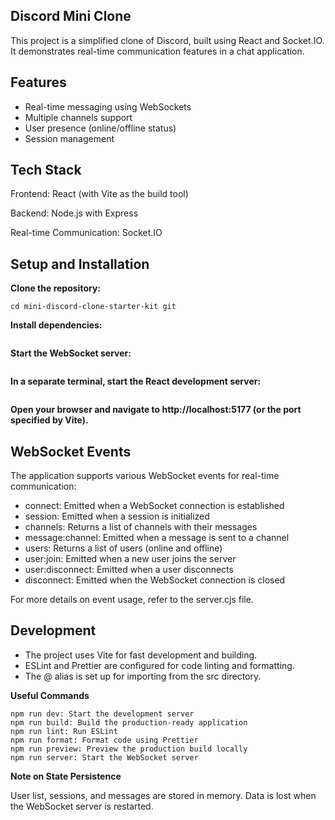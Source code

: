 ## Discord Mini Clone

This project is a simplified clone of Discord, built using React and Socket.IO.
It demonstrates real-time communication features in a chat application.

## Features

- Real-time messaging using WebSockets
- Multiple channels support
- User presence (online/offline status)
- Session management

## Tech Stack

Frontend: React (with Vite as the build tool)

Backend: Node.js with Express

Real-time Communication: Socket.IO

## Setup and Installation

**Clone the repository:**

```git clone https://github.com/QuantumPixie/Mini-Discord-Clone.git
cd mini-discord-clone-starter-kit git
```

**Install dependencies:**

```npm install

```

**Start the WebSocket server:**

```npm run server

```

**In a separate terminal, start the React development server:**

```npm run dev

```

**Open your browser and navigate to http://localhost:5177 (or the port specified by Vite).**

## WebSocket Events

The application supports various WebSocket events for real-time communication:

- connect: Emitted when a WebSocket connection is established
- session: Emitted when a session is initialized
- channels: Returns a list of channels with their messages
- message:channel: Emitted when a message is sent to a channel
- users: Returns a list of users (online and offline)
- user:join: Emitted when a new user joins the server
- user:disconnect: Emitted when a user disconnects
- disconnect: Emitted when the WebSocket connection is closed

For more details on event usage, refer to the server.cjs file.

## Development

- The project uses Vite for fast development and building.
- ESLint and Prettier are configured for code linting and formatting.
- The @ alias is set up for importing from the src directory.

**Useful Commands**
```
npm run dev: Start the development server
npm run build: Build the production-ready application
npm run lint: Run ESLint
npm run format: Format code using Prettier
npm run preview: Preview the production build locally
npm run server: Start the WebSocket server
```

**Note on State Persistence**

User list, sessions, and messages are stored in memory. Data is lost when the WebSocket server is restarted.

